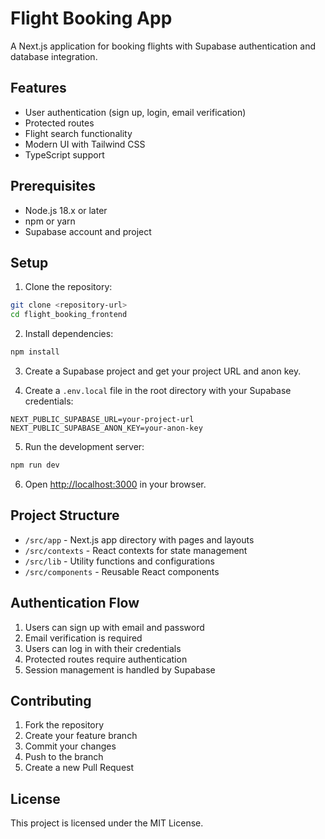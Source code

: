 # Flight Booking App

A Next.js application for booking flights with Supabase authentication and database integration.

## Features

- User authentication (sign up, login, email verification)
- Protected routes
- Flight search functionality
- Modern UI with Tailwind CSS
- TypeScript support

## Prerequisites

- Node.js 18.x or later
- npm or yarn
- Supabase account and project

## Setup

1. Clone the repository:
```bash
git clone <repository-url>
cd flight_booking_frontend
```

2. Install dependencies:
```bash
npm install
```

3. Create a Supabase project and get your project URL and anon key.

4. Create a `.env.local` file in the root directory with your Supabase credentials:
```env
NEXT_PUBLIC_SUPABASE_URL=your-project-url
NEXT_PUBLIC_SUPABASE_ANON_KEY=your-anon-key
```

5. Run the development server:
```bash
npm run dev
```

6. Open [http://localhost:3000](http://localhost:3000) in your browser.

## Project Structure

- `/src/app` - Next.js app directory with pages and layouts
- `/src/contexts` - React contexts for state management
- `/src/lib` - Utility functions and configurations
- `/src/components` - Reusable React components

## Authentication Flow

1. Users can sign up with email and password
2. Email verification is required
3. Users can log in with their credentials
4. Protected routes require authentication
5. Session management is handled by Supabase

## Contributing

1. Fork the repository
2. Create your feature branch
3. Commit your changes
4. Push to the branch
5. Create a new Pull Request

## License

This project is licensed under the MIT License.
